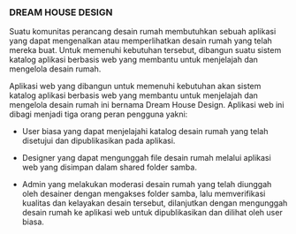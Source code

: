 ### DREAM HOUSE DESIGN

Suatu komunitas perancang desain rumah membutuhkan sebuah aplikasi yang dapat mengenalkan atau memperlihatkan desain rumah yang telah mereka buat. Untuk memenuhi kebutuhan tersebut, dibangun suatu sistem katalog aplikasi berbasis web yang membantu untuk menjelajah dan mengelola desain rumah.

Aplikasi web yang dibangun untuk memenuhi kebutuhan akan sistem katalog aplikasi berbasis web yang membantu untuk menjelajah dan mengelola desain rumah ini bernama Dream House Design. Aplikasi web ini dibagi menjadi tiga orang peran pengguna yakni:


- User biasa yang dapat menjelajahi katalog desain rumah yang telah disetujui dan dipublikasikan pada aplikasi.

- Designer yang dapat mengunggah file desain rumah melalui aplikasi web yang disimpan dalam shared folder samba.

- Admin yang melakukan moderasi desain rumah yang telah diunggah oleh desainer dengan mengakses folder samba, lalu memverifikasi kualitas dan kelayakan desain tersebut, dilanjutkan dengan mengunggah desain rumah ke aplikasi web untuk dipublikasikan dan dilihat oleh user biasa.
